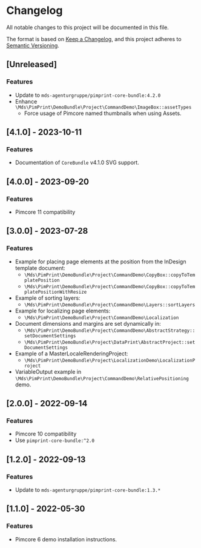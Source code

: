# Changelog

All notable changes to this project will be documented in this file.

The format is based on [Keep a Changelog](https://keepachangelog.com/en/1.0.0/),
and this project adheres to [Semantic Versioning](https://semver.org/spec/v2.0.0.html).

## [Unreleased]

### Features

- Update to `mds-agenturgruppe/pimprint-core-bundle:4.2.0`
- Enhance `\Mds\PimPrint\DemoBundle\Project\CommandDemo\ImageBox::assetTypes`
    - Force usage of Pimcore named thumbnails when using Assets.

## [4.1.0] - 2023-10-11

### Features

- Documentation of `CoreBundle` v4.1.0 SVG support.

## [4.0.0] - 2023-09-20

### Features

- Pimcore 11 compatibility

## [3.0.0] - 2023-07-28

### Features

- Example for placing page elements at the position from the InDesign template document:
    - `\Mds\PimPrint\DemoBundle\Project\CommandDemo\CopyBox::copyToTemplatePosition`
    - `\Mds\PimPrint\DemoBundle\Project\CommandDemo\CopyBox::copyToTemplatePositionWithResize`
- Example of sorting layers:
    - `\Mds\PimPrint\DemoBundle\Project\CommandDemo\Layers::sortLayers`
- Example for localizing page elements:
    - `\Mds\PimPrint\DemoBundle\Project\CommandDemo\Localization`
- Document dimensions and margins are set dynamically in:
    - `\Mds\PimPrint\DemoBundle\Project\CommandDemo\AbstractStrategy::setDocumentSettings`
    - `\Mds\PimPrint\DemoBundle\Project\DataPrint\AbstractProject::setDocumentSettings`
- Example of a MasterLocaleRenderingProject:
    - `\Mds\PimPrint\DemoBundle\Project\LocalizationDemo\LocalizationProject`
- VariableOutput example in `\Mds\PimPrint\DemoBundle\Project\CommandDemo\RelativePositioning` demo.

## [2.0.0] - 2022-09-14

### Features

- Pimcore 10 compatibility
- Use `pimprint-core-bundle:^2.0`

## [1.2.0] - 2022-09-13

### Features

- Update to `mds-agenturgruppe/pimprint-core-bundle:1.3.*`

## [1.1.0] - 2022-05-30

### Features

- Pimcore 6 demo installation instructions.
